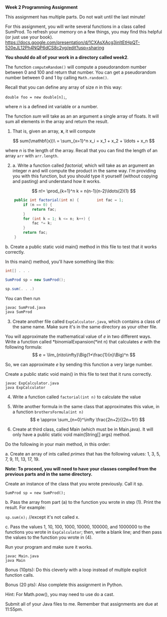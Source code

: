 **Week 2 Programming Assignment** 

This assignment has multiple parts.  Do not wait until the last minute!

For this assignment, you will write several functions in a class  called SumProd.  To refresh your memory on a few things, you may find  this helpful (or just use your  book). https://docs.google.com/presentation/d/1CXAsXAcg3inltEtHpQT-520eJL12Ph4NQP6dCS8c2yg/edit?usp=sharing

**You should do all of your work in a directory called week2**.

 

The function `computeRandom()` will compute a  pseudorandom number between 0 and 100 and return that number.  You can  get a pseudorandom number between 0 and 1 by calling `Math.random()`.

Recall that you can define any array of size *n* in this way:

`double foo = new double[n];`,

where *n* is a defined int variable or a number.

 The function *sum* will take as an an argument a single array of floats.  It will sum all elements in the array and return the result.  

1. That is, given an array, **x**, it will compute 

$$
sum(\mathbf{x})\ = \sum_{x=1}^n x_i = x_1 + x_2 + \ldots + x_n
$$



where *n* is the length of the array.  Recall that you can find the length of an array `arr` with `arr.length`.

2. a. Write a function called *factorial,* which will take as an argument an integer *n* and will compute the product in the same way.  I'm providing you with this function, but you should type it yourself (without copying and pasting) and understand how it works.

$$
n!= \prod_{k=1}^n k = n(n-1)(n-2)\ldots(2)(1)
$$



```java
    public int factorial(int n) {        int fac = 1;
        if (n == 0) {
            return fac;
        }
        for (int k = 1; k <= n; k++) {
            fac *= k;
        }
        return fac;
    }
```

b. Create a public static void main() method in this file to test that it works correctly.

In this main() method, you'll have something like this:

```java
int[] . . .

SumProd sp = new SumProd();

sp.sum(. . .)

```

You can then run

```bash
javac SumProd.java
java SumProd
```



3. Create another file called `ExpCalculator.java`, which contains a  class of the same name.  Make sure it's in the same directory as your  other file.

You will approximate the mathematical value of *e* in two different ways. Write a function called *binomialExpansion(*int n) that calculates *e* with the following formula:
$$
 e =  \lim_{n\to\infty}\Big(1+\frac{1}{n}\Big)^n
$$


So, we can approximate *e* by sending this function a very large number.

Create a public static void main() in this file to test that it runs correctly.

```
javac ExpCalculator.java
java ExpCalculator
```

4. Write a function called `factorial(int n)` to calculate the value 

5. Write another formula in the same class that approximates this value, in a function `brothersFormula(int n)`
   $$
   e \approx \sum_{n=0}^\infty \frac{2n+2}{(2n+1)!}
   $$
   

6. Create at third class, called Main (which must be in Main.java).  It will only have a public static void main(String[] args) method.

Do the following in your main method, in this order:

a.  Create an array of ints called *primes* that has the following values: 1, 3, 5, 7, 9, 11, 13, 17, 19.  

**Note: To proceed, you will need to have your classes compiled from the previous parts and in the same directory.**

Create an instance of the class that you wrote previously.  Call it sp.

`SumProd sp = new SumProd();`

b.   Pass the array from part (a) to the function you wrote in step (1). Print the result. For example:

`sp.sum(x);`  //except it's not called x.

c.   Pass the values 1, 10, 100, 1000, 10000, 100000, and 1000000 to the functions you wrote in `ExpCalculator`; then, write a blank line; and then pass the values to the function you wrote in (4).

Run your program and make sure it works.

```
javac Main.java
java Main
```

Bonus (10pts): Do this cleverly with a loop instead of multiple explicit function calls.

Bonus (20 pts): Also complete this assignment in Python.

Hint: For Math.pow(), you may need to use do a cast.

Submit all of your Java files to me.  Remember that assignments are due at 11:55pm.